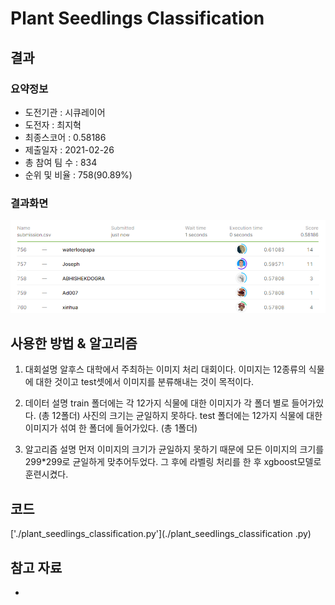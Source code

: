 # Plant Seedlings Classification

## 결과

### 요약정보

- 도전기관 : 시큐레이어
- 도전자 : 최지혁
- 최종스코어 : 0.58186
- 제출일자 : 2021-02-26
- 총 참여 팀 수 : 834
- 순위 및 비율 : 758(90.89%)

### 결과화면

![leaderboard](./img/leaderboard.png)

## 사용한 방법 & 알고리즘

1. 대회설명
 알후스 대학에서 주최하는 이미지 처리 대회이다. 이미지는 12종류의 식물에 대한 것이고 test셋에서 이미지를 분류해내는 것이 목적이다.

2. 데이터 설명
 train 폴더에는 각 12가지 식물에 대한 이미지가 각 폴더 별로 들어가있다. (총 12폴더) 사진의 크기는 균일하지 못하다.
 test 폴더에는 12가지 식물에 대한 이미지가 섞여 한 폴더에 들어가있다. (총 1폴더)

3. 알고리즘 설명
 먼저 이미지의 크기가 균일하지 못하기 때문에 모든 이미지의 크기를 299*299로 균일하게 맞추어두었다. 그 후에 라벨링 처리를 한 후 xgboost모델로 훈련시켰다.


## 코드

['./plant_seedlings_classification.py'](./plant_seedlings_classification	.py)

## 참고 자료

- 
